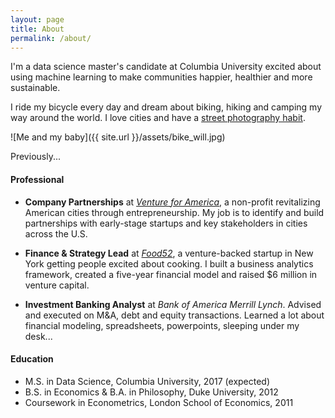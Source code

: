 ```yaml
---
layout: page
title: About
permalink: /about/
---
```


I'm a data science master's candidate at Columbia University excited about using machine learning to make communities happier, healthier and more sustainable.

I ride my bicycle every day and dream about biking, hiking and camping my way around the world. I love cities and have a [street photography habit](https://www.instagram.com/willcgeary/).

![Me and my baby]({{ site.url }}/assets/bike_will.jpg)

Previously...

#### Professional
* **Company Partnerships** at [*Venture for America*](http://ventureforamerica.org/), a non-profit revitalizing American cities through entrepreneurship. My job is to identify and build partnerships with early-stage startups and key stakeholders in cities across the U.S.

* **Finance & Strategy Lead** at [*Food52*](http://food52.com/), a venture-backed startup in New York getting people excited about cooking. I built a business analytics framework, created a five-year financial model and raised $6 million in venture capital.

* **Investment Banking Analyst** at *Bank of America Merrill Lynch*. Advised and executed on M&A, debt and equity transactions. Learned a lot about financial modeling, spreadsheets, powerpoints, sleeping under my desk...

#### Education
* M.S. in Data Science, Columbia University, 2017 (expected)
* B.S. in Economics & B.A. in Philosophy, Duke University, 2012
* Coursework in Econometrics, London School of Economics, 2011

